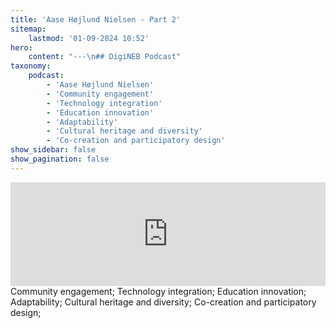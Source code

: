 ```yaml
---
title: 'Aase Højlund Nielsen - Part 2'
sitemap:
    lastmod: '01-09-2024 10:52'
hero:
    content: "---\n## DigiNEB Podcast"
taxonomy:
    podcast:
        - 'Aase Højlund Nielsen'
        - 'Community engagement'
        - 'Technology integration'
        - 'Education innovation'
        - 'Adaptability'
        - 'Cultural heritage and diversity'
        - 'Co-creation and participatory design'
show_sidebar: false
show_pagination: false
---
```


<iframe title="digineb" width="100%" height="166" scrolling="no" frameborder="no" allow="autoplay" src="https://w.soundcloud.com/player/?url=https%3A//api.soundcloud.com/tracks/1908085343&color=%234b4815&auto_play=false&hide_related=false&show_comments=true&show_user=true&show_reposts=false&show_teaser=false"></iframe>
Community engagement;
Technology integration;
Education innovation;
Adaptability;
Cultural heritage and diversity;
Co-creation and participatory design;